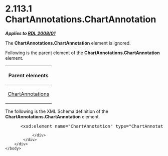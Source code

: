 <html dir="LTR" xmlns:mshelp="http://msdn.microsoft.com/mshelp" xmlns:ddue="http://ddue.schemas.microsoft.com/authoring/2003/5" xmlns:xlink="http://www.w3.org/1999/xlink" xmlns:tool="http://www.microsoft.com/tooltip">
    <head>
        <meta http-equiv="Content-Type" content="text/html; CHARSET=utf-8"></meta>
        <meta name="save" content="history"></meta>
        <title>2.113.1 ChartAnnotations.ChartAnnotation</title>
        <xml>
            <mshelp:toctitle title="2.113.1 ChartAnnotations.ChartAnnotation"></mshelp:toctitle>
            <mshelp:rltitle title="[MS-RDL]: ChartAnnotations.ChartAnnotation"></mshelp:rltitle>
            <mshelp:keyword index="A" term="ae6bda3d-c2a6-415e-aa00-afc0e948f230"></mshelp:keyword>
            <mshelp:attr name="DCSext.ContentType" value="open specification"></mshelp:attr>
            <mshelp:attr name="AssetID" value="ae6bda3d-c2a6-415e-aa00-afc0e948f230"></mshelp:attr>
            <mshelp:attr name="TopicType" value="kbRef"></mshelp:attr>
            <mshelp:attr name="DCSext.Title" value="[MS-RDL]: ChartAnnotations.ChartAnnotation" />
        </xml>
    </head>
    <body>
        <div id="header">
            <h1 class="heading">2.113.1 ChartAnnotations.ChartAnnotation</h1>
        </div>
        <div id="mainSection">
            <div id="mainBody">
                <div id="allHistory" class="saveHistory"></div>
                <div id="sectionSection0" class="section" name="collapseableSection">
                    

<p><b><i>Applies to </i></b><a href="1e855f94-4617-47e4-b89e-0856c6cb420f.htm"><b><i>RDL 2008/01</i></b></a></p>

<p>The <b>ChartAnnotations.ChartAnnotation</b> element is
ignored.</p>

<p>Following is the parent element of the <b>ChartAnnotations.ChartAnnotation</b>
element.</p>

<table>
 <thead>
  <tr>
   <th>
   <p>Parent elements</p>
   </th>
  </tr>
 </thead>
 <tr>
  <td>
  <p><a href="03935b53-d5b7-4a3c-9fc5-f084d393d475.htm">ChartAnnotations</a></p>
  </td>
 </tr>
</table>

<p>The following is the XML Schema definition of the <b>ChartAnnotations.ChartAnnotation</b>
element.</p>

<dl>
<dd>
<div><pre> &lt;xsd:element name=&quot;ChartAnnotation&quot; type=&quot;ChartAnnotationType&quot; maxOccurs=&quot;unbounded&quot; /&gt;
</pre></div>
</dd></dl>


                </div>
            </div>
        </div>
    </body>
</html>